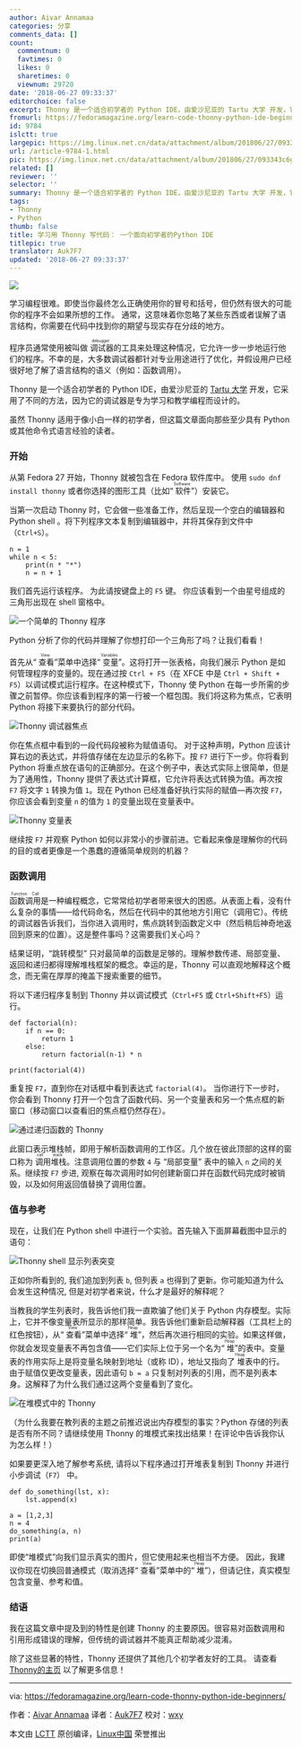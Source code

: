 ```yaml
---
author: Aivar Annamaa
categories: 分享
comments_data: []
count:
  commentnum: 0
  favtimes: 0
  likes: 0
  sharetimes: 0
  viewnum: 29720
date: '2018-06-27 09:33:37'
editorchoice: false
excerpt: Thonny 是一个适合初学者的 Python IDE，由爱沙尼亚的 Tartu 大学 开发，它采用了不同的方法，因为它的调试器是专为学习和教学编程而设计的。
fromurl: https://fedoramagazine.org/learn-code-thonny-python-ide-beginners/
id: 9784
islctt: true
largepic: https://img.linux.net.cn/data/attachment/album/201806/27/093343c6gzva2ha9mg2ocd.jpg
url: /article-9784-1.html
pic: https://img.linux.net.cn/data/attachment/album/201806/27/093343c6gzva2ha9mg2ocd.jpg.thumb.jpg
related: []
reviewer: ''
selector: ''
summary: Thonny 是一个适合初学者的 Python IDE，由爱沙尼亚的 Tartu 大学 开发，它采用了不同的方法，因为它的调试器是专为学习和教学编程而设计的。
tags:
- Thonny
- Python
thumb: false
title: 学习用 Thonny 写代码： 一个面向初学者的Python IDE
titlepic: true
translator: Auk7F7
updated: '2018-06-27 09:33:37'
---
```


![](/data/attachment/album/201806/27/093343c6gzva2ha9mg2ocd.jpg)


学习编程很难。即使当你最终怎么正确使用你的冒号和括号，但仍然有很大的可能你的程序不会如果所想的工作。 通常，这意味着你忽略了某些东西或者误解了语言结构，你需要在代码中找到你的期望与现实存在分歧的地方。


程序员通常使用被叫做<ruby> 调试器 <rt>  debugger </rt></ruby>的工具来处理这种情况，它允许一步一步地运行他们的程序。不幸的是，大多数调试器都针对专业用途进行了优化，并假设用户已经很好地了解了语言结构的语义（例如：函数调用）。


Thonny 是一个适合初学者的 Python IDE，由爱沙尼亚的 [Tartu 大学](https://www.ut.ee/en) 开发，它采用了不同的方法，因为它的调试器是专为学习和教学编程而设计的。


虽然 Thonny 适用于像小白一样的初学者，但这篇文章面向那些至少具有 Python 或其他命令式语言经验的读者。


### 开始


从第 Fedora 27 开始，Thonny 就被包含在 Fedora 软件库中。 使用 `sudo dnf install thonny` 或者你选择的图形工具（比如“<ruby> 软件 <rt>  Software </rt></ruby>”）安装它。


当第一次启动 Thonny 时，它会做一些准备工作，然后呈现一个空白的编辑器和 Python shell 。将下列程序文本复制到编辑器中，并将其保存到文件中（`Ctrl+S`）。



```
n = 1
while n < 5:
    print(n * "*")
    n = n + 1

```

我们首先运行该程序。 为此请按键盘上的 `F5` 键。 你应该看到一个由星号组成的三角形出现在 shell 窗格中。


![一个简单的 Thonny 程序](/data/attachment/album/201806/27/093345ppd7wp8ww8m5k88g.png)


Python 分析了你的代码并理解了你想打印一个三角形了吗？让我们看看！


首先从“<ruby> 查看 <rt>  View </rt></ruby>”菜单中选择“<ruby> 变量 <rt>  Variables </rt></ruby>”。这将打开一张表格，向我们展示 Python 是如何管理程序的变量的。现在通过按 `Ctrl + F5`（在 XFCE 中是 `Ctrl + Shift + F5`）以调试模式运行程序。在这种模式下，Thonny 使 Python 在每一步所需的步骤之前暂停。你应该看到程序的第一行被一个框包围。我们将这称为焦点，它表明 Python 将接下来要执行的部分代码。


![ Thonny 调试器焦点 ](/data/attachment/album/201806/27/093346jplvlpbpac2k25il.png)


你在焦点框中看到的一段代码段被称为赋值语句。 对于这种声明，Python 应该计算右边的表达式，并将值存储在左边显示的名称下。按 `F7` 进行下一步。你将看到 Python 将重点放在语句的正确部分。在这个例子中，表达式实际上很简单，但是为了通用性，Thonny 提供了表达式计算框，它允许将表达式转换为值。再次按 `F7` 将文字 `1` 转换为值 `1`。现在 Python 已经准备好执行实际的赋值—再次按 `F7`，你应该会看到变量 `n` 的值为 `1` 的变量出现在变量表中。


![Thonny 变量表](/data/attachment/album/201806/27/093347eauc8l683lmz8aml.png)


继续按 `F7` 并观察 Python 如何以非常小的步骤前进。它看起来像是理解你的代码的目的或者更像是一个愚蠢的遵循简单规则的机器？


### 函数调用


<ruby> 函数调用 <rt>  Function Call </rt></ruby>是一种编程概念，它常常给初学者带来很大的困惑。从表面上看，没有什么复杂的事情——给代码命名，然后在代码中的其他地方引用它（调用它）。传统的调试器告诉我们，当你进入调用时，焦点跳转到函数定义中（然后稍后神奇地返回到原来的位置）。这是整件事吗？这需要我们关心吗？


结果证明，“跳转模型” 只对最简单的函数是足够的。理解参数传递、局部变量、返回和递归都得理解堆栈框架的概念。幸运的是，Thonny 可以直观地解释这个概念，而无需在厚厚的掩盖下搜索重要的细节。


将以下递归程序复制到 Thonny 并以调试模式（`Ctrl+F5` 或 `Ctrl+Shift+F5`）运行。



```
def factorial(n):
    if n == 0:
        return 1
    else:
        return factorial(n-1) * n

print(factorial(4))

```

重复按 `F7`，直到你在对话框中看到表达式 `factorial(4)`。 当你进行下一步时，你会看到 Thonny 打开一个包含了函数代码、另一个变量表和另一个焦点框的新窗口（移动窗口以查看旧的焦点框仍然存在）。


![通过递归函数的 Thonny](/data/attachment/album/201806/27/093351g0ot4bt0vt749em9.png)


此窗口表示堆栈帧，即用于解析函数调用的工作区。几个放在彼此顶部的这样的窗口称为<ruby> 调用堆栈 <rt>  call stack </rt></ruby>。注意调用位置的参数 `4` 与 “局部变量” 表中的输入 `n` 之间的关系。继续按 `F7` 步进, 观察在每次调用时如何创建新窗口并在函数代码完成时被销毁，以及如何用返回值替换了调用位置。


### 值与参考


现在，让我们在 Python shell 中进行一个实验。首先输入下面屏幕截图中显示的语句：


![Thonny shell 显示列表突变](/data/attachment/album/201806/27/093353zpfwowfs6pkxk4kl.png)


正如你所看到的, 我们追加到列表 `b`, 但列表 `a` 也得到了更新。你可能知道为什么会发生这种情况, 但是对初学者来说，什么才是最好的解释呢？


当教我的学生列表时，我告诉他们我一直欺骗了他们关于 Python 内存模型。实际上，它并不像变量表所显示的那样简单。我告诉他们重新启动解释器（工具栏上的红色按钮），从“<ruby> 查看 <rt>  View </rt></ruby>”菜单中选择“<ruby> 堆 <rt>  Heap </rt></ruby>”，然后再次进行相同的实验。如果这样做，你就会发现变量表不再包含值——它们实际上位于另一个名为“<ruby> 堆 <rt>  Heap </rt></ruby>”的表中。变量表的作用实际上是将变量名映射到地址（或称 ID），地址又指向了<ruby> 堆 <rt>  Heap </rt></ruby>表中的行。由于赋值仅更改变量表，因此语句 `b = a` 只复制对列表的引用，而不是列表本身。这解释了为什么我们通过这两个变量看到了变化。


![在堆模式中的 Thonny](/data/attachment/album/201806/27/093355rx3qtquluvtu3vsq.png)


（为什么我要在教列表的主题之前推迟说出内存模型的事实？Python 存储的列表是否有所不同？请继续使用 Thonny 的堆模式来找出结果！在评论中告诉我你认为怎么样！）


如果要更深入地了解参考系统, 请将以下程序通过打开堆表复制到 Thonny 并进行小步调试（`F7`） 中。



```
def do_something(lst, x):
    lst.append(x)

a = [1,2,3]
n = 4
do_something(a, n)
print(a)

```

即使“堆模式”向我们显示真实的图片，但它使用起来也相当不方便。 因此，我建议你现在切换回普通模式（取消选择“<ruby> 查看 <rt>  View </rt></ruby>”菜单中的“<ruby> 堆 <rt>  Heap </rt></ruby>”），但请记住，真实模型包含变量、参考和值。


### 结语


我在这篇文章中提及到的特性是创建 Thonny 的主要原因。很容易对函数调用和引用形成错误的理解，但传统的调试器并不能真正帮助减少混淆。


除了这些显著的特性，Thonny 还提供了其他几个初学者友好的工具。 请查看 [Thonny的主页](http://thonny.org) 以了解更多信息！




---


via: <https://fedoramagazine.org/learn-code-thonny-python-ide-beginners/>


作者：[Aivar Annamaa](https://fedoramagazine.org/) 译者：[Auk7F7](https://github.com/Auk7F7) 校对：[wxy](https://github.com/wxy)


本文由 [LCTT](https://github.com/LCTT/TranslateProject) 原创编译，[Linux中国](https://linux.cn/) 荣誉推出